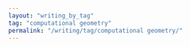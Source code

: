 ```yaml
---
layout: "writing_by_tag"
tag: "computational geometry"
permalink: "/writing/tag/computational geometry/"
---
```

